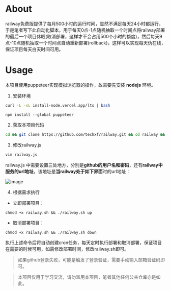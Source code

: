 # About

railway免费版提供了每月500小时的运行时间，显然不满足每天24小时都运行，于是笔者写下此自动化脚本，用于每天0点-1点随机抽取一个时间点将railway部署的最后一个项目休眠(取消部署，这样才不会占用500个小时的额度)，然后每天9点-10点随机抽取一个时间点自动重新部署(rollback)，这样可以实现每天伪在线，保证项目每天白天时间可用。

# Usage
本项目使用puppeteer实现模拟浏览器的操作，故需要先安装 <b>nodejs</b> 环境。

1. 安装环境
```bash
curl -L -sL install-node.vercel.app/lts | bash
```
```
npm install --global puppeteer
```

2. 获取本项目代码
```bash
cd && git clone https://github.com/techxf/railway.git && cd railway && mkdir -p chromeData
```

3. 修改railway.js
```bash
vim railway.js
```

railway.js 中需要设置三处地方，分别是<b>github的用户名和密码</b>，还有<b>railway中服务的url地址</b>，该地址是<b>当railway处于如下界面</b>时的url地址：

![image](https://user-images.githubusercontent.com/101410426/191672239-3dc1086b-205b-4ce6-9e77-094909c6c42b.png)

4. 根据需求执行

- 立即部署项目：
```
chmod +x railway.sh && ./railway.sh up
```
- 取消部署项目：
```
chmod +x railway.sh && ./railway.sh down
```

执行上述命令后将自动创建cron任务，每天定时执行部署和取消部署，保证项目在需要的时候可用，如需修改部署时间，修改railway.sh即可。

> 如果github登录失败，可能是触发了登录验证，需要手动输入邮箱验证码即可。

> 本项目仅用于学习交流，请勿滥用本项目，笔者其他任何公共仓库亦是如此。

